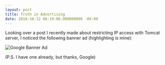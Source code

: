 ```yaml
---
layout: post
title: Truth in Advertising
date: 2010-10-12 08:19:00.000000000 -04:00
---
```

Looking over a post I recently made about restricting IP access with Tomcat server, I noticed the following banner ad (highlighting is mine):

![Google Banner Ad](http://skwordpresstoghost.azurewebsites.net/wp-content/uploads/2010/10/Tomcat_Girlfriend_Ad.jpg)

(P.S. I have one already, but thanks, Google)
